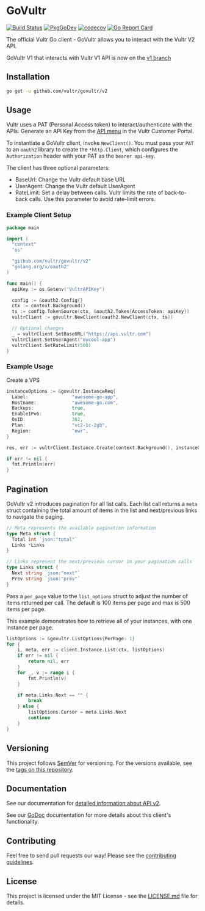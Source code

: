# GoVultr

[![Build Status](https://travis-ci.org/vultr/govultr.svg?branch=master)](https://travis-ci.org/vultr/govultr)
[![PkgGoDev](https://pkg.go.dev/badge/github.com/vultr/govultr/v2)](https://pkg.go.dev/github.com/vultr/govultr/v2)
[![codecov](https://codecov.io/gh/vultr/govultr/branch/master/graph/badge.svg?token=PDJXBc7Rci)](https://codecov.io/gh/vultr/govultr)
[![Go Report Card](https://goreportcard.com/badge/github.com/vultr/govultr)](https://goreportcard.com/report/github.com/vultr/govultr)

The official Vultr Go client - GoVultr allows you to interact with the Vultr V2 API.

GoVultr V1 that interacts with Vultr V1 API is now on the [v1 branch](https://github.com/vultr/govultr/tree/v1)

## Installation

```sh
go get -u github.com/vultr/govultr/v2
```

## Usage

Vultr uses a PAT (Personal Access token) to interact/authenticate with the APIs. Generate an API Key from the [API menu](https://my.vultr.com/settings/#settingsapi) in the Vultr Customer Portal.

To instantiate a GoVultr client, invoke `NewClient()`. You must pass your `PAT` to an `oauth2` library to create the `*http.Client`, which configures the `Authorization` header with your PAT as the `bearer api-key`.

The client has three optional parameters:

- BaseUrl: Change the Vultr default base URL
- UserAgent: Change the Vultr default UserAgent
- RateLimit: Set a delay between calls. Vultr limits the rate of back-to-back calls. Use this parameter to avoid rate-limit errors.

### Example Client Setup

```go
package main

import (
  "context"
  "os"

  "github.com/vultr/govultr/v2"
  "golang.org/x/oauth2"
)

func main() {
  apiKey := os.Getenv("VultrAPIKey")

  config := &oauth2.Config{}
  ctx := context.Background()
  ts := config.TokenSource(ctx, &oauth2.Token{AccessToken: apiKey})
  vultrClient := govultr.NewClient(oauth2.NewClient(ctx, ts))

  // Optional changes
  _ = vultrClient.SetBaseURL("https://api.vultr.com")
  vultrClient.SetUserAgent("mycool-app")
  vultrClient.SetRateLimit(500)
}
```

### Example Usage

Create a VPS

```go
instanceOptions := &govultr.InstanceReq{
  Label:                "awesome-go-app",
  Hostname:             "awesome-go.com",
  Backups:              true,
  EnableIPv6:           true,
  OsID:                 362,
  Plan:                 "vc2-1c-2gb",   
  Region:               "ewr",
}

res, err := vultrClient.Instance.Create(context.Background(), instanceOptions)

if err != nil {
  fmt.Println(err)
}
```

## Pagination

GoVultr v2 introduces pagination for all list calls. Each list call returns a `meta` struct containing the total amount of items in the list and next/previous links to navigate the paging.

```go
// Meta represents the available pagination information
type Meta struct {
  Total int `json:"total"`
  Links *Links
}

// Links represent the next/previous cursor in your pagination calls
type Links struct {
  Next string `json:"next"`
  Prev string `json:"prev"`
}

```
Pass a `per_page` value to the `list_options` struct to adjust the number of items returned per call. The default is 100 items per page and max is 500 items per page. 

This example demonstrates how to retrieve all of your instances, with one instance per page.

```go
listOptions := &govultr.ListOptions{PerPage: 1}
for {
    i, meta, err := client.Instance.List(ctx, listOptions)
    if err != nil {
        return nil, err
    }
    for _, v := range i {
        fmt.Println(v)
    }

    if meta.Links.Next == "" {
        break
    } else {
        listOptions.Cursor = meta.Links.Next
        continue
    }
}    
```
## Versioning

This project follows [SemVer](http://semver.org/) for versioning. For the versions available, see the [tags on this repository](https://github.com/vultr/govultr/tags).

## Documentation

See our documentation for [detailed information about API v2](https://www.vultr.com/api/).

See our [GoDoc](https://pkg.go.dev/github.com/vultr/govultr/v2) documentation for more details about this client's functionality.

## Contributing

Feel free to send pull requests our way! Please see the [contributing guidelines](CONTRIBUTING.md).

## License

This project is licensed under the MIT License - see the [LICENSE.md](LICENSE) file for details.
